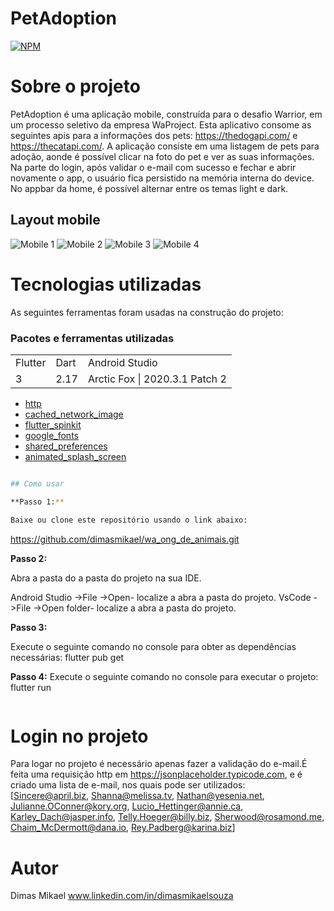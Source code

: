 # PetAdoption
[![NPM](https://img.shields.io/npm/l/react)](https://github.com/dimasmikael/wa_ong_de_animais/blob/master/LICENCE) 

# Sobre o projeto

PetAdoption é uma aplicação  mobile, construída para o desafio Warrior,  em um processo seletivo da
empresa WaProject.
Esta aplicativo consome as seguintes apis para a informações dos pets: https://thedogapi.com/ 
e https://thecatapi.com/.
A aplicação consiste em uma listagem de pets para adoção, aonde é possível clicar na foto do  pet e
ver as suas informações.
Na parte do login, após validar  o e-mail com sucesso e fechar e abrir novamente o app, o usuário 
fica persistido na memória interna do device.
No appbar da home, é possível alternar entre os temas light e dark.


## Layout mobile
![Mobile 1](https://github.com/dimasmikael/wa_ong_de_animais/blob/master/assets/imagens_app/login.png) 
![Mobile 2](https://github.com/dimasmikael/wa_ong_de_animais/blob/master/assets/imagens_app/home.png)
![Mobile 3](https://github.com/dimasmikael/wa_ong_de_animais/blob/master/assets/imagens_app/menu.png)
![Mobile 4](https://github.com/dimasmikael/wa_ong_de_animais/blob/master/assets/imagens_app/detalhespet.png)


# Tecnologias utilizadas

As seguintes ferramentas foram usadas na construção do projeto:
### Pacotes e ferramentas utilizadas
<table>
  <tr>
    <td>Flutter</td>
    <td>Dart</td>
    <td>Android Studio</td>
  </tr>
  <tr>
    <td>3</td>
    <td>2.17</td>
    <td>Arctic Fox | 2020.3.1 Patch 2</td>
  </tr>
</table>

* [http](https://pub.dev/packages/http)
* [cached_network_image](https://pub.dev/packages/cached_network_image)
* [flutter_spinkit](https://pub.dev/packages/flutter_spinkit)
* [google_fonts](https://pub.dev/packages/google_fonts) 
* [shared_preferences](https://pub.dev/packages/shared_preferences)
* [animated_splash_screen](https://pub.dev/packages/animated_splash_screen)

```bash

## Como usar

**Passo 1:**

Baixe ou clone este repositório usando o link abaixo:

```
https://github.com/dimasmikael/wa_ong_de_animais.git


**Passo 2:**

Abra a pasta do a pasta do projeto na sua IDE.

Android Studio ->File ->Open- localize a abra a pasta do projeto.
VsCode ->File ->Open folder- localize a abra a pasta do projeto.

**Passo 3:**

Execute o seguinte comando no console para obter as dependências necessárias:
flutter pub get 

**Passo 4:**
Execute o seguinte comando no console para executar o projeto:
flutter run

```
```
# Login no projeto
Para logar no projeto é necessário apenas fazer a validação do e-mail.É feita uma requisição http em https://jsonplaceholder.typicode.com, e é criado uma lista de e-mail, nos quais pode ser utilizados:
 [Sincere@april.biz, Shanna@melissa.tv, Nathan@yesenia.net, Julianne.OConner@kory.org, Lucio_Hettinger@annie.ca, Karley_Dach@jasper.info, Telly.Hoeger@billy.biz, Sherwood@rosamond.me, Chaim_McDermott@dana.io, Rey.Padberg@karina.biz]
 
# Autor
Dimas Mikael
www.linkedin.com/in/dimasmikaelsouza
```
